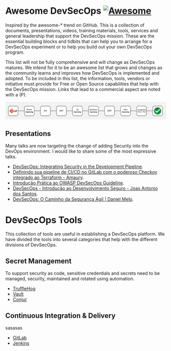 # Awesome DevSecOps   [![Awesome](https://cdn.rawgit.com/sindresorhus/awesome/d7305f38d29fed78fa85652e3a63e154dd8e8829/media/badge.svg)](https://github.com/sindresorhus/awesome)

Inspired by the awesome-* trend on GitHub. This is a collection of documents, presentations, videos, training materials, tools, services and general leadership that support the DevSecOps mission. These are the essential building blocks and tidbits that can help you to arrange for a DevSecOps experiment or to help you build out your own DevSecOps program.

This list will not be fully comprehensive and will change as DevSecOps matures. We intend for it to be an awesome list that grows and changes as the community learns and improves how DevSecOps is implemented and adopted. To be included in this list, the information, tools, vendors or initiative must provide for Free or Open Source capabilities that help with the DevSecOps mission. Links that lead to a commercial aspect are noted with a (P).

![image.png](https://github.com/amaurybsouza/automate-devsecops/blob/main/images/image.png)

## Presentations
Many talks are now targeting the change of adding Security into the DevOps environment. I would like to share some of the most expressive talks.

- [DevSecOps: Integrating Security in the Development Pipeline](https://www.youtube.com/watch?v=Rtk5zDiPzpA).
- [Definindo sua pipeline de CI/CD no GitLab com o poderoso Checkov integrado ao Terraform - Amaury](https://www.youtube.com/watch?v=9QVWHMEdR4U&t=14s).
- [Introdução Prática ao OWASP DevSecOps Guideline](https://www.youtube.com/watch?v=fLdNYmI7oAc).
- [DevSecOps - Introdução ao Desenvolvimento Seguro - Joas Antonio dos Santos](https://www.youtube.com/watch?v=GXpDn4AwveM).
- [DevSecOps: O Caminho da Segurança Ágil | Daniel Melo](https://www.youtube.com/watch?v=mod7ip-rkHY).

# DevSecOps Tools
This collection of tools are useful in establishing a DevSecOps platform. We have divided the tools into several categories that help with the different divisions of DevSecOps.

## Secret Management
To support security as code, sensitive credentials and secrets need to be managed, security, maintained and rotated using automation. 
- [TruffleHog](https://github.com/trufflesecurity/trufflehog)
- [Vault](https://www.hashicorp.com/pt/products/vault)
- [Conjur](https://www.conjur.org/use-cases/ci-cd-pipelines/)

## Continuous Integration & Delivery
sasasas
- [GitLab](https://about.gitlab.com) 
- [Jenkins](http://jenkins-ci.org/)

